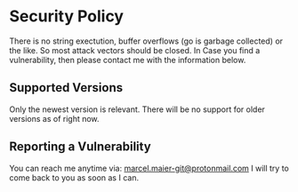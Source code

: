 # Security Policy
There is no string exectution, buffer overflows (go is garbage collected) or the like.
So most attack vectors should be closed. In Case you find a vulnerability, then please contact me with the information below.

## Supported Versions
Only the newest version is relevant. 
There will be no support for older versions as of right now.

## Reporting a Vulnerability
You can reach me anytime via: marcel.maier-git@protonmail.com 
I will try to come back to you as soon as I can.
